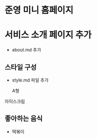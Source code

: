 # 준영 미니 홈페이지

# 서비스 소개 페이지 추가

- about.md 추가

## 스타일 구성

- style.md 파일 추가

  A형

아이스크림

## 좋아하는 음식

- 떡볶이
